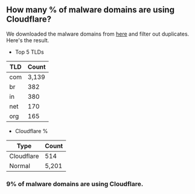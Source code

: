 ## How many % of malware domains are using Cloudflare?


We downloaded the malware domains from [here](https://urlhaus.abuse.ch) and filter out duplicates.
Here's the result.


[//]: # (start replacement)


- Top 5 TLDs

| TLD | Count |
| --- | --- |
| com | 3,139 |
| br | 382 |
| in | 380 |
| net | 170 |
| org | 165 |


- Cloudflare %

| Type | Count |
| --- | --- |
| Cloudflare | 514 |
| Normal | 5,201 |


### 9% of malware domains are using Cloudflare.